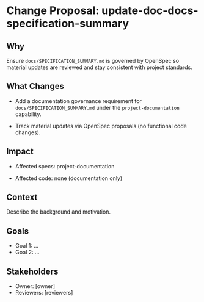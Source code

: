 # Change Proposal: update-doc-docs-specification-summary

## Why

Ensure `docs/SPECIFICATION_SUMMARY.md` is governed by OpenSpec so material updates are reviewed and stay consistent with project standards.

## What Changes

- Add a documentation governance requirement for `docs/SPECIFICATION_SUMMARY.md` under the `project-documentation` capability.

- Track material updates via OpenSpec proposals (no functional code changes).

## Impact

- Affected specs: project-documentation

- Affected code: none (documentation only)

## Context

Describe the background and motivation.


## Goals

- Goal 1: ...
- Goal 2: ...


## Stakeholders

- Owner: [owner]
- Reviewers: [reviewers]

